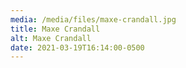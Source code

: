 ```yaml
---
media: /media/files/maxe-crandall.jpg
title: Maxe Crandall
alt: Maxe Crandall
date: 2021-03-19T16:14:00-0500
---
```

